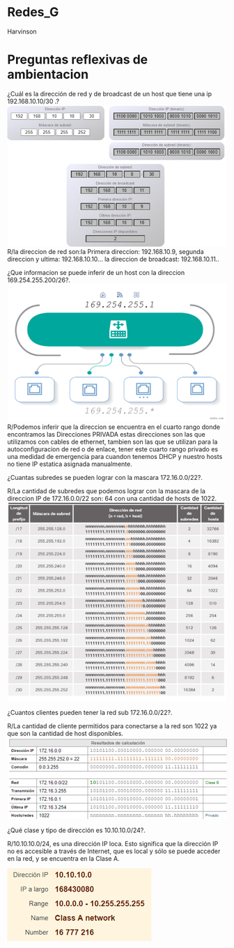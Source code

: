 # Redes_G
Harvinson
# Preguntas reflexivas de ambientacion

¿Cuál es la dirección de red y de broadcast de un host que tiene una ip 192.168.10.10/30 .?
![Alt text](image.png)
R/la direccion de red son:la Primera direccion: 192.168.10.9, segunda direccion y ultima: 192.168.10.10...
la direccion de broadcast: 192.168.10.11..

¿Que informacion se puede inferir de un host con la direccion 169.254.255.200/26?.
![Alt text](image-2.png)
R/Podemos inferir que la direccion se encuentra en el cuarto rango donde encontramos las Direcciones PRIVADA estas direcciones son las que utilizamos con cables de ethernet, tambien son las que se utilizan para la autoconfiguracion de red o de enlace,
tener este cuarto rango privado es una medidad de emergencia para cuandon tenemos DHCP y nuestro hosts no tiene IP estatica asignada manualmente.

¿Cuantas subredes se pueden lograr con la mascara 172.16.0.0/22?.

R/La cantidad de subredes que podemos lograr con la mascara de la direccion IP de 172.16.0.0/22 son: 64 con una cantidad de hosts de 1022.
![Alt text](image-5.png)

¿Cuantos clientes pueden tener la red sub 172.16.0.0/22?.

R/La cantidad de cliente permitidos para conectarse a la red son 1022 ya que son la cantidad de host disponibles.
![Alt text](image-4.png)

¿Qué clase y tipo de dirección es 10.10.10.0/24?.

R/10.10.10.0/24, es una dirección IP loca.
Esto significa que la dirección IP no es accesible a través de Internet, que es local y sólo se puede acceder en la red, y se encuentra en la Clase A.

![Alt text](image-6.png)